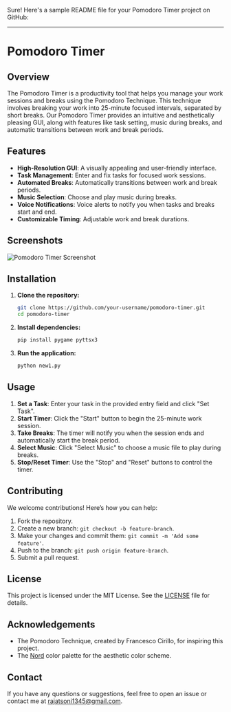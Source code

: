 Sure! Here's a sample README file for your Pomodoro Timer project on GitHub:

---

# Pomodoro Timer

## Overview

The Pomodoro Timer is a productivity tool that helps you manage your work sessions and breaks using the Pomodoro Technique. This technique involves breaking your work into 25-minute focused intervals, separated by short breaks. Our Pomodoro Timer provides an intuitive and aesthetically pleasing GUI, along with features like task setting, music during breaks, and automatic transitions between work and break periods.

## Features

- **High-Resolution GUI**: A visually appealing and user-friendly interface.
- **Task Management**: Enter and fix tasks for focused work sessions.
- **Automated Breaks**: Automatically transitions between work and break periods.
- **Music Selection**: Choose and play music during breaks.
- **Voice Notifications**: Voice alerts to notify you when tasks and breaks start and end.
- **Customizable Timing**: Adjustable work and break durations.

## Screenshots

![Pomodoro Timer Screenshot](screenshot.png)

## Installation

1. **Clone the repository:**
   ```bash
   git clone https://github.com/your-username/pomodoro-timer.git
   cd pomodoro-timer
   ```

2. **Install dependencies:**
   ```bash
   pip install pygame pyttsx3
   ```

3. **Run the application:**
   ```bash
   python new1.py
   ```

## Usage

1. **Set a Task**: Enter your task in the provided entry field and click "Set Task".
2. **Start Timer**: Click the "Start" button to begin the 25-minute work session.
3. **Take Breaks**: The timer will notify you when the session ends and automatically start the break period.
4. **Select Music**: Click "Select Music" to choose a music file to play during breaks.
5. **Stop/Reset Timer**: Use the "Stop" and "Reset" buttons to control the timer.

## Contributing

We welcome contributions! Here’s how you can help:

1. Fork the repository.
2. Create a new branch: `git checkout -b feature-branch`.
3. Make your changes and commit them: `git commit -m 'Add some feature'`.
4. Push to the branch: `git push origin feature-branch`.
5. Submit a pull request.

## License

This project is licensed under the MIT License. See the [LICENSE](LICENSE) file for details.

## Acknowledgements

- The Pomodoro Technique, created by Francesco Cirillo, for inspiring this project.
- The [Nord](https://www.nordtheme.com/) color palette for the aesthetic color scheme.

## Contact

If you have any questions or suggestions, feel free to open an issue or contact me at rajatsoni1345@gmail.com.

